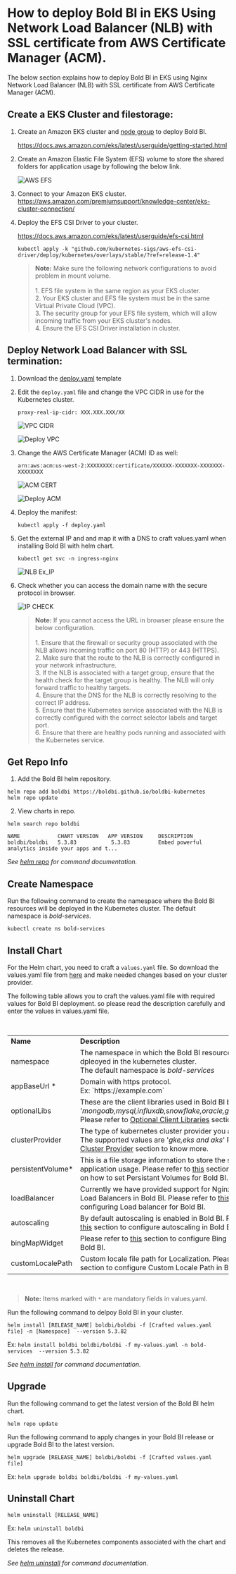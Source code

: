 # How to deploy Bold BI in EKS Using Network Load Balancer (NLB) with SSL certificate from AWS Certificate Manager (ACM).

The below section explains how to deploy Bold BI in EKS using Nginx Network Load Balancer (NLB) with SSL certificate from AWS Certificate Manager (ACM).

## Create a EKS Cluster and filestorage:

1. Create an Amazon EKS cluster and [node group](https://docs.aws.amazon.com/eks/latest/userguide/eks-compute.html) to deploy Bold BI.

   https://docs.aws.amazon.com/eks/latest/userguide/getting-started.html 

2. Create an Amazon Elastic File System (EFS) volume to store the shared folders for application usage by following the below link.

   ![AWS EFS](../images/aws-efs.png)

3. Connect to your Amazon EKS cluster.
   https://aws.amazon.com/premiumsupport/knowledge-center/eks-cluster-connection/
  
4. Deploy the EFS CSI Driver to your cluster.

   https://docs.aws.amazon.com/eks/latest/userguide/efs-csi.html 

	```console
	kubectl apply -k "github.com/kubernetes-sigs/aws-efs-csi-driver/deploy/kubernetes/overlays/stable/?ref=release-1.4"
	```
	
	> <b>Note:</b> Make sure the following network configurations to avoid problem in mount volume.<br/><br/>
		1. EFS file system in the same region as your EKS cluster.<br/>
		2. Your EKS cluster and EFS file system must be in the same Virtual Private Cloud (VPC).<br/>
		3. The security group for your EFS file system, which will allow incoming traffic from your EKS cluster's nodes.<br/>
		4. Ensure the EFS CSI Driver installation in cluster.<br/>

## Deploy Network Load Balancer with SSL termination:

1. Download the [deploy.yaml](https://raw.githubusercontent.com/kubernetes/ingress-nginx/controller-v1.5.1/deploy/static/provider/aws/nlb-with-tls-termination/deploy.yaml) template

2. Edit the `deploy.yaml` file and change the VPC CIDR in use for the Kubernetes cluster.

	```console
	proxy-real-ip-cidr: XXX.XXX.XXX/XX
	```
	![VPC CIDR](images/VPC_CIDR.png)
	
	![Deploy VPC](images/deploy-vpc.png)
	
3. Change the AWS Certificate Manager (ACM) ID as well:

	```console
	arn:aws:acm:us-west-2:XXXXXXXX:certificate/XXXXXX-XXXXXXX-XXXXXXX-XXXXXXXX
	```
	![ACM CERT](images/acm-cert.png)
	
	![Deploy ACM](images/deploy-acm.png)

4. Deploy the manifest:
   
   ```console
   kubectl apply -f deploy.yaml
   ```
   
5. Get the external IP and and map it with a DNS to craft values.yaml when installing Bold BI with helm chart.
   
   ```console
   kubectl get svc -n ingress-nginx
   ```
   
   ![NLB Ex_IP](images/nlb-ex-ip.png)
   
6. Check whether you can access the domain name with the secure protocol in browser.
  
   ![IP CHECK](images/ex-ip-checking.png)
   
	> **Note:** If you cannot access the URL in browser please ensure the below configuration.<br/><br/>
		1. Ensure that the firewall or security group associated with the NLB allows incoming traffic on port 80 (HTTP) or 443 (HTTPS).<br/>
		2. Make sure that the route to the NLB is correctly configured in your network infrastructure.<br/>
		3. If the NLB is associated with a target group, ensure that the health check for the target group is healthy. The NLB will only forward traffic to healthy targets.<br/>
		4. Ensure that the DNS for the NLB is correctly resolving to the correct IP address.<br/>
		5. Ensure that the Kubernetes service associated with the NLB is correctly configured with the correct selector labels and target port.<br/>
		6. Ensure that there are healthy pods running and associated with the Kubernetes service.<br/>

## Get Repo Info

1. Add the Bold BI helm repository.

```console
helm repo add boldbi https://boldbi.github.io/boldbi-kubernetes
helm repo update
```

2. View charts in repo.

```console
helm search repo boldbi

NAME            CHART VERSION   APP VERSION     DESCRIPTION
boldbi/boldbi   5.3.83           5.3.83         Embed powerful analytics inside your apps and t...
```

_See [helm repo](https://helm.sh/docs/helm/helm_repo/) for command documentation._

## Create Namespace

Run the following command to create the namespace where the Bold BI resources will be deployed in the Kubernetes cluster. The default namespace is <i>bold-services</i>.

```console
kubectl create ns bold-services
```

## Install Chart

For the Helm chart, you need to craft a `values.yaml` file. So download the values.yaml file from [here](https://raw.githubusercontent.com/boldbi/boldbi-kubernetes/UMP-22952-Autodeployment-documentation/helm/custom-values/eks-values.yaml) and make needed changes based on your cluster provider.

The following table allows you to craft the values.yaml file with required values for Bold BI deployment. so please read the description carefully and enter the values in values.yaml file.

<br/>

<table>
    <tr>
      <td>
       <b>Name</b>
      </td>
      <td>
       <b>Description</b>
      </td>
    </tr>
    <tr>
      <td>
       namespace
      </td>
      <td>
       The namespace in which the Bold BI resources will be dpleoyed in the kubernetes cluster.<br/>
       The default namespace is <i>bold-services</i>
      </td>
    </tr>
    <tr>
      <td>
       appBaseUrl *
      </td>
      <td>
       Domain with https protocol.
       <br/>
       Ex: `https://example.com`
      </td>
    </tr>
    <tr>
      <td>
       optionalLibs
      </td>
      <td>
       These are the client libraries used in Bold BI by default.<br/>
       '<i>mongodb,mysql,influxdb,snowflake,oracle,google,clickhouse</i>'<br/>
       Please refer to <a href='docs/configuration.md#client-libraries'>Optional Client Libraries</a> section to know more.
      </td>
    </tr>
    <tr>
      <td>
       clusterProvider
      </td>
      <td>
       The type of kubernetes cluster provider you are using.<br/>
       The supported values are '<i>gke,eks and aks</i>'
       Please refer to <a href='configuration.md#cluster-provider'>Cluster Provider</a> section to know more.
      </td>
    </tr>
    <tr>
      <td>
       persistentVolume*
      </td>
      <td>
       This is a file storage information to store the shared folders for application usage.
       Please refer to <a href='configuration.md#persistent-volume'>this</a> section to know more on how to set Persistant Volumes for Bold BI.
      </td>
    </tr>
    <tr>
      <td>
       loadBalancer
      </td>
      <td>
       Currently we have provided support for Nginx and Istio as Load Balancers in Bold BI. Please refer to <a href='docs/configuration.md#load-balancing'>this</a> section for configuring Load balancer for Bold BI.
      </td>
    </tr>
    <tr>
      <td>
       autoscaling
      </td>
      <td>
       By default autoscaling is enabled in Bold BI. Please refer to <a href='configuration.md#auto-scaling'>this</a> section to configure autoscaling in Bold BI.
      </td>
    </tr>
    <tr>
      <td>
       bingMapWidget
      </td>
      <td>
       Please refer to <a href='configuration.md#bing-map-widget'>this</a> section to configure Bing Map Widget in Bold BI.
      </td>
    </tr>
    <tr>
      <td>
       customLocalePath
      </td>
      <td>
       Custom locale file path for Localization.
       Please refer to <a href='configuration.md#custom-locale-path'>this</a> section to configure Custom Locale Path in Bold BI.
      </td>
    </tr>
    </table>
<br/>

> **Note:** Items marked with `*` are mandatory fields in values.yaml.

Run the following command to delpoy Bold BI in your cluster.

```console
helm install [RELEASE_NAME] boldbi/boldbi -f [Crafted values.yaml file] -n [Namespace]  --version 5.3.82
```
Ex:  `helm install boldbi boldbi/boldbi -f my-values.yaml -n bold-services  --version 5.3.82`

_See [helm install](https://helm.sh/docs/helm/helm_install/) for command documentation._

## Upgrade

Run the following command to get the latest version of the Bold BI helm chart.

```console
helm repo update
```

Run the following command to apply changes in your Bold BI release or upgrade Bold BI to the latest version.

```console
helm upgrade [RELEASE_NAME] boldbi/boldbi -f [Crafted values.yaml file]
```

Ex:  `helm upgrade boldbi boldbi/boldbi -f my-values.yaml`

## Uninstall Chart

```console
helm uninstall [RELEASE_NAME]
```
Ex:  `helm uninstall boldbi`

This removes all the Kubernetes components associated with the chart and deletes the release.

_See [helm uninstall](https://helm.sh/docs/helm/helm_uninstall/) for command documentation._
